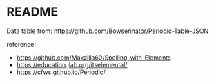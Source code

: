 README
======

Data table from: https://github.com/Bowserinator/Periodic-Table-JSON

reference:

* https://github.com/Maxzilla60/Spelling-with-Elements
* https://education.jlab.org/itselemental/
* https://cfws.github.io/Periodic/

